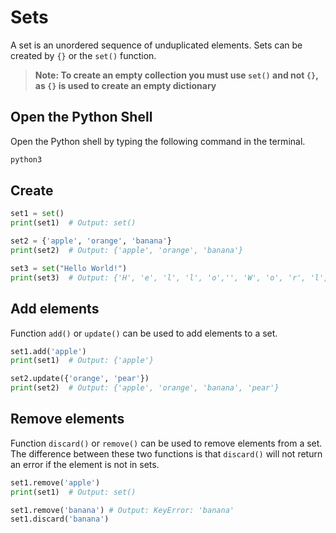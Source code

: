 # Sets

A set is an unordered sequence of unduplicated elements. Sets can be created by `{}` or the `set()` function.

> **Note: To create an empty collection you must use `set()` and not `{}`, as `{}` is used to create an empty dictionary**

## Open the Python Shell

Open the Python shell by typing the following command in the terminal.

```bash
python3
```

## Create

```python
set1 = set()
print(set1)  # Output: set()

set2 = {'apple', 'orange', 'banana'}
print(set2)  # Output: {'apple', 'orange', 'banana'}

set3 = set("Hello World!")
print(set3)  # Output: {'H', 'e', 'l', 'l', 'o','', 'W', 'o', 'r', 'l', 'd'}
```

## Add elements

Function `add()` or `update()` can be used to add elements to a set.

```python
set1.add('apple')
print(set1)  # Output: {'apple'}

set2.update({'orange', 'pear'})
print(set2)  # Output: {'apple', 'orange', 'banana', 'pear'}
```

## Remove elements

Function `discard()` or `remove()` can be used to remove elements from a set.
The difference between these two functions is that `discard()` will not return an error if the element is not in sets.

```python
set1.remove('apple')
print(set1)  # Output: set()

set1.remove('banana') # Output: KeyError: 'banana'
set1.discard('banana')
```
